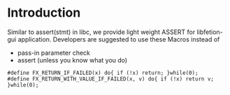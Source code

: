 # Introduction #
Similar to assert(stmt) in libc, we provide light weight ASSERT for libfetion-gui application. Developers are suggested to use these Macros instead of
  * pass-in parameter check
  * assert (unless you know what you do)
```
#define FX_RETURN_IF_FAILED(x) do{ if (!x) return; }while(0);
#define FX_RETURN_WITH_VALUE_IF_FAILED(x, v) do{ if (!x) return v; }while(0);
```